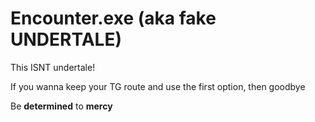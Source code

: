 # Encounter.exe (aka fake UNDERTALE)
This ISNT undertale!

If you wanna keep your TG route and use the first option, then goodbye

Be **determined** to **mercy**
